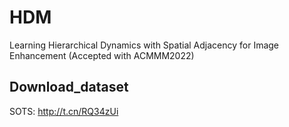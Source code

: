 # HDM
Learning Hierarchical Dynamics with Spatial Adjacency for Image Enhancement (Accepted with ACMMM2022)


## Download_dataset
SOTS: http://t.cn/RQ34zUi
